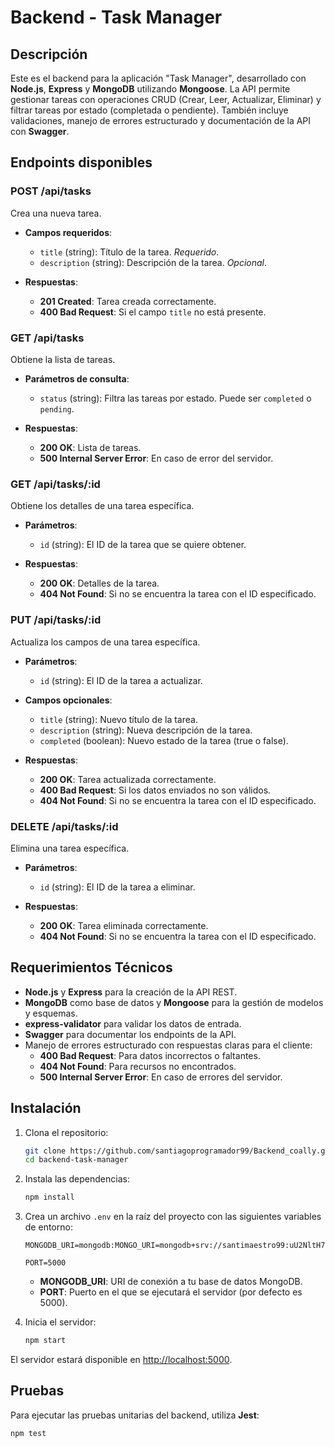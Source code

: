 # Backend - Task Manager

## Descripción

Este es el backend para la aplicación "Task Manager", desarrollado con **Node.js**, **Express** y **MongoDB** utilizando **Mongoose**. La API permite gestionar tareas con operaciones CRUD (Crear, Leer, Actualizar, Eliminar) y filtrar tareas por estado (completada o pendiente). También incluye validaciones, manejo de errores estructurado y documentación de la API con **Swagger**.

## Endpoints disponibles

### **POST /api/tasks**
Crea una nueva tarea.

- **Campos requeridos**:
  - `title` (string): Título de la tarea. *Requerido*.
  - `description` (string): Descripción de la tarea. *Opcional*.
  
- **Respuestas**:
  - **201 Created**: Tarea creada correctamente.
  - **400 Bad Request**: Si el campo `title` no está presente.

### **GET /api/tasks**
Obtiene la lista de tareas.

- **Parámetros de consulta**:
  - `status` (string): Filtra las tareas por estado. Puede ser `completed` o `pending`.

- **Respuestas**:
  - **200 OK**: Lista de tareas.
  - **500 Internal Server Error**: En caso de error del servidor.

### **GET /api/tasks/:id**
Obtiene los detalles de una tarea específica.

- **Parámetros**:
  - `id` (string): El ID de la tarea que se quiere obtener.

- **Respuestas**:
  - **200 OK**: Detalles de la tarea.
  - **404 Not Found**: Si no se encuentra la tarea con el ID especificado.

### **PUT /api/tasks/:id**
Actualiza los campos de una tarea específica.

- **Parámetros**:
  - `id` (string): El ID de la tarea a actualizar.

- **Campos opcionales**:
  - `title` (string): Nuevo título de la tarea.
  - `description` (string): Nueva descripción de la tarea.
  - `completed` (boolean): Nuevo estado de la tarea (true o false).

- **Respuestas**:
  - **200 OK**: Tarea actualizada correctamente.
  - **400 Bad Request**: Si los datos enviados no son válidos.
  - **404 Not Found**: Si no se encuentra la tarea con el ID especificado.

### **DELETE /api/tasks/:id**
Elimina una tarea específica.

- **Parámetros**:
  - `id` (string): El ID de la tarea a eliminar.

- **Respuestas**:
  - **200 OK**: Tarea eliminada correctamente.
  - **404 Not Found**: Si no se encuentra la tarea con el ID especificado.

## Requerimientos Técnicos

- **Node.js** y **Express** para la creación de la API REST.
- **MongoDB** como base de datos y **Mongoose** para la gestión de modelos y esquemas.
- **express-validator** para validar los datos de entrada.
- **Swagger** para documentar los endpoints de la API.
- Manejo de errores estructurado con respuestas claras para el cliente:
  - **400 Bad Request**: Para datos incorrectos o faltantes.
  - **404 Not Found**: Para recursos no encontrados.
  - **500 Internal Server Error**: En caso de errores del servidor.

## Instalación

1. Clona el repositorio:

    ```bash
    git clone https://github.com/santiagoprogramador99/Backend_coally.git
    cd backend-task-manager
    ```

2. Instala las dependencias:

    ```bash
    npm install
    ```

3. Crea un archivo `.env` en la raíz del proyecto con las siguientes variables de entorno:

    ```env
    MONGODB_URI=mongodb:MONGO_URI=mongodb+srv://santimaestro99:uU2NltH73UCeqloP@taskmanager.ggceh.mongodb.net/taskmanager

    PORT=5000
    ```

    - **MONGODB_URI**: URI de conexión a tu base de datos MongoDB.
    - **PORT**: Puerto en el que se ejecutará el servidor (por defecto es 5000).

4. Inicia el servidor:

    ```bash
    npm start
    ```

El servidor estará disponible en [http://localhost:5000](http://localhost:5000).

## Pruebas

Para ejecutar las pruebas unitarias del backend, utiliza **Jest**:

```bash
npm test
